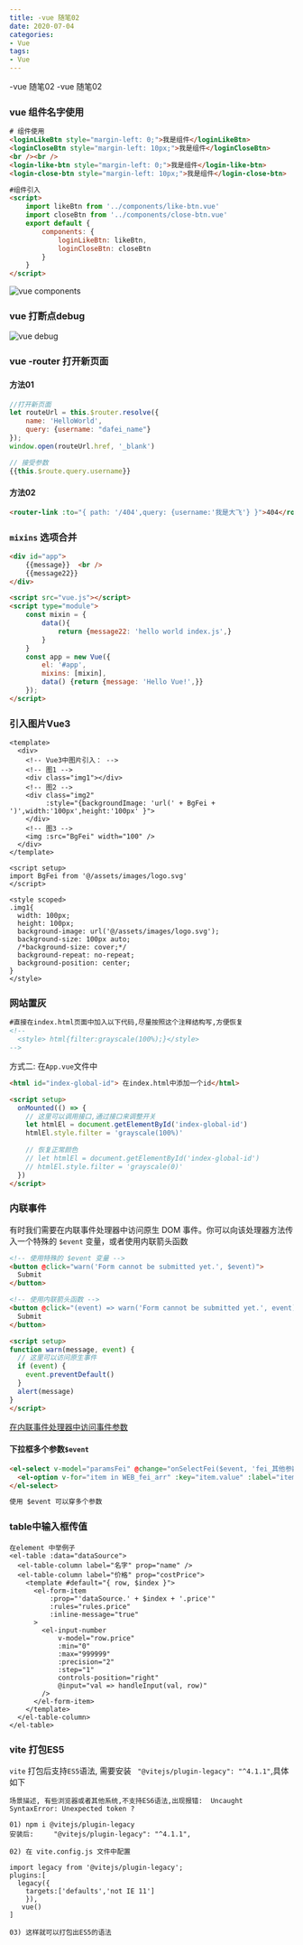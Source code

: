 ```yaml
---
title: -vue 随笔02
date: 2020-07-04
categories: 
- Vue
tags:
- Vue
---
```

-vue 随笔02
-vue 随笔02

<!-- more -->

### vue  组件名字使用

```html
# 组件使用
<loginLikeBtn style="margin-left: 0;">我是组件</loginLikeBtn>
<loginCloseBtn style="margin-left: 10px;">我是组件</loginCloseBtn>
<br /><br />
<login-like-btn style="margin-left: 0;">我是组件</login-like-btn>
<login-close-btn style="margin-left: 10px;">我是组件</login-close-btn>

#组件引入
<script>
    import likeBtn from '../components/like-btn.vue'   
    import closeBtn from '../components/close-btn.vue'
    export default {
        components: {
            loginLikeBtn: likeBtn,
            loginCloseBtn: closeBtn
        }
    }
</script>

```

![vue components](/img/vue/other/components_name.png "vue components")

### vue 打断点debug

![vue debug](/img/vue/other/vue_debug.png "vue debug")

### vue -router 打开新页面

#### 方法01

```javascript
//打开新页面
let routeUrl = this.$router.resolve({
    name: 'HelloWorld',
    query: {username: "dafei_name"}
});
window.open(routeUrl.href, '_blank')

// 接受参数
{{this.$route.query.username}}
```

#### 方法02

```html
<router-link :to="{ path: '/404',query: {username:'我是大飞'} }">404</router-link> 
```

### `mixins` 选项合并

```html
<div id="app">
    {{message}}  <br />
    {{message22}}
</div>

<script src="vue.js"></script>
<script type="module">
    const mixin = {
        data(){
            return {message22: 'hello world index.js',}
        }
    }
    const app = new Vue({
        el: '#app',
        mixins: [mixin],
        data() {return {message: 'Hello Vue!',}}
    });
</script>
```

### 引入图片Vue3

```vue
<template>
  <div>
    <!-- Vue3中图片引入： -->
    <!-- 图1 -->
    <div class="img1"></div>
    <!-- 图2 -->
    <div class="img2"
         :style="{backgroundImage: 'url(' + BgFei + ')',width:'100px',height:'100px' }">
    </div>
    <!-- 图3 -->
    <img :src="BgFei" width="100" />
  </div>
</template>

<script setup>
import BgFei from '@/assets/images/logo.svg'
</script>

<style scoped>
.img1{
  width: 100px;
  height: 100px;
  background-image: url('@/assets/images/logo.svg');
  background-size: 100px auto;
  /*background-size: cover;*/
  background-repeat: no-repeat;
  background-position: center;
}
</style>

```

### 网站置灰

```html
#直接在index.html页面中加入以下代码,尽量按照这个注释结构写,方便恢复
<!--
  <style> html{filter:grayscale(100%);}</style>
-->
```

方式二: 在`App.vue`文件中

```html
<html id="index-global-id"> 在index.html中添加一个id</html>

<script setup>
  onMounted(() => {
    // 这里可以调用接口,通过接口来调整开关
    let htmlEl = document.getElementById('index-global-id')
    htmlEl.style.filter = 'grayscale(100%)'
      
    // 恢复正常颜色
    // let htmlEl = document.getElementById('index-global-id')
    // htmlEl.style.filter = 'grayscale(0)'
  })
</script>
```

### 内联事件

有时我们需要在内联事件处理器中访问原生 DOM 事件。你可以向该处理器方法传入一个特殊的 `$event` 变量，或者使用内联箭头函数

```html
<!-- 使用特殊的 $event 变量 -->
<button @click="warn('Form cannot be submitted yet.', $event)">
  Submit
</button>

<!-- 使用内联箭头函数 -->
<button @click="(event) => warn('Form cannot be submitted yet.', event)">
  Submit
</button>

<script setup>
function warn(message, event) {
  // 这里可以访问原生事件
  if (event) {
    event.preventDefault()
  }
  alert(message)
}
</script>
```

[在内联事件处理器中访问事件参数](https://cn.vuejs.org/guide/essentials/event-handling.html#calling-methods-in-inline-handlers)

#### 下拉框多个参数`$event`

```html
<el-select v-model="paramsFei" @change="onSelectFei($event, 'fei_其他参数')">
  <el-option v-for="item in WEB_fei_arr" :key="item.value" :label="item.label" :value="item.value" />
</el-select>

使用 $event 可以穿多个参数

```

### table中输入框传值

```vue
在element 中举例子
<el-table :data="dataSource">
  <el-table-column label="名字" prop="name" />
  <el-table-column label="价格" prop="costPrice">
    <template #default="{ row, $index }">
      <el-form-item
          :prop="'dataSource.' + $index + '.price'"
          :rules="rules.price"
          :inline-message="true"
      >
        <el-input-number
            v-model="row.price"
            :min="0"
            :max="999999"
            :precision="2"
            :step="1"
            controls-position="right"
            @input="val => handleInput(val, row)"
        />
      </el-form-item>
    </template>
  </el-table-column>
</el-table>

```



### vite 打包ES5

`vite` 打包后支持`ES5`语法, 需要安装 ` "@vitejs/plugin-legacy": "^4.1.1"`,具体如下

```wiki
场景描述, 有些浏览器或者其他系统,不支持ES6语法,出现报错:  Uncaught SyntaxError: Unexpected token ?

01) npm i @vitejs/plugin-legacy
安装后:     "@vitejs/plugin-legacy": "^4.1.1",

02) 在 vite.config.js 文件中配置

import legacy from '@vitejs/plugin-legacy';
plugins:[
  legacy({
    targets:['defaults','not IE 11']
    }),
   vue()
]

03) 这样就可以打包出ES5的语法
```





























